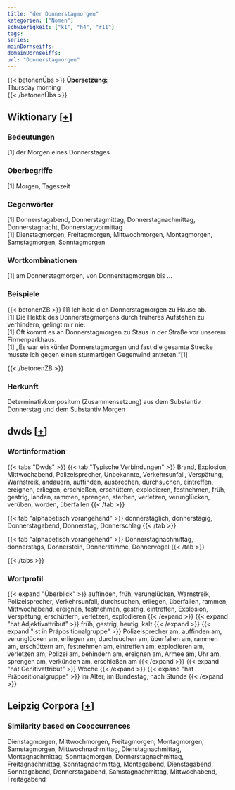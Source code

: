 ```yaml
---
title: "der Donnerstagmorgen"
kategorien: ["Nomen"]
schwierigkeit: ["k1", "h4", "r11"]
tags:
series:
mainDornseiffs:
domainDornseiffs:
url: "Donnerstagmorgen"
---
```


{{< betonenÜbs >}}
**Übersetzung:**  
Thursday morning  
{{< /betonenÜbs >}}

## Wiktionary [[+](https://de.wiktionary.org/wiki/Donnerstagmorgen)]

### Bedeutungen
[1] der Morgen eines Donnerstages  

### Oberbegriffe
[1] Morgen, Tageszeit  

### Gegenwörter
[1] Donnerstagabend, Donnerstagmittag, Donnerstagnachmittag, Donnerstagnacht, Donnerstagvormittag  
[1] Dienstagmorgen, Freitagmorgen, Mittwochmorgen, Montagmorgen, Samstagmorgen, Sonntagmorgen  

### Wortkombinationen
[1] am Donnerstagmorgen, von Donnerstagmorgen bis …  

### Beispiele
{{< betonenZB >}}
[1] Ich hole dich Donnerstagmorgen zu Hause ab.  
[1] Die Hektik des Donnerstagmorgens durch früheres Aufstehen zu verhindern, gelingt mir nie.  
[1] Oft kommt es an Donnerstagmorgen zu Staus in der Straße vor unserem Firmenparkhaus.  
[1] „Es war ein kühler Donnerstagmorgen und fast die gesamte Strecke musste ich gegen einen sturmartigen Gegenwind antreten.“[1]  

{{< /betonenZB >}}
### Herkunft
Determinativkompositum (Zusammensetzung) aus dem Substantiv Donnerstag und dem Substantiv Morgen  



## dwds [[+](https://www.dwds.de/wb/Donnerstagmorgen)]

### Wortinformation
{{< tabs "Dwds" >}}
{{< tab "Typische Verbindungen" >}}
Brand, Explosion, Mittwochabend, Polizeisprecher, Unbekannte, Verkehrsunfall, Verspätung, Warnstreik, andauern, auffinden, ausbrechen, durchsuchen, eintreffen, ereignen, erliegen, erschießen, erschüttern, explodieren, festnehmen, früh, gestrig, landen, rammen, sprengen, sterben, verletzen, verunglücken, verüben, worden, überfallen
{{< /tab >}}

{{< tab "alphabetisch vorangehend" >}}
donnerstäglich, donnerstägig, Donnerstagabend, Donnerstag, Donnerschlag
{{< /tab >}}

{{< tab "alphabetisch vorangehend" >}}
Donnerstagnachmittag, donnerstags, Donnerstein, Donnerstimme, Donnervogel
{{< /tab >}}

{{< /tabs >}}

### Wortprofil
{{< expand "Überblick" >}} auffinden, früh, verunglücken, Warnstreik, Polizeisprecher, Verkehrsunfall, durchsuchen, erliegen, überfallen, rammen, Mittwochabend, ereignen, festnehmen, gestrig, eintreffen, Explosion, Verspätung, erschüttern, verletzen, explodieren {{< /expand >}}
{{< expand "hat Adjektivattribut" >}} früh, gestrig, heutig, kalt {{< /expand >}}
{{< expand "ist in Präpositionalgruppe" >}} Polizeisprecher am, auffinden am, verunglücken am, erliegen am, durchsuchen am, überfallen am, rammen am, erschüttern am, festnehmen am, eintreffen am, explodieren am, verletzen am, Polizei am, behindern am, ereignen am, Armee am, Uhr am, sprengen am, verkünden am, erschießen am {{< /expand >}}
{{< expand "hat Genitivattribut" >}} Woche {{< /expand >}}
{{< expand "hat Präpositionalgruppe" >}} im Alter, im Bundestag, nach Stunde {{< /expand >}}

## Leipzig Corpora [[+](https://corpora.uni-leipzig.de/en/res?word=Donnerstagmorgen&corpusId=deu_newscrawl-public_2018)]


### Similarity based on Cooccurrences
Dienstagmorgen, Mittwochmorgen, Freitagmorgen, Montagmorgen, Samstagmorgen, Mittwochnachmittag, Dienstagnachmittag, Montagnachmittag, Sonntagmorgen, Donnerstagnachmittag, Freitagnachmittag, Sonntagnachmittag, Montagabend, Dienstagabend, Sonntagabend, Donnerstagabend, Samstagnachmittag, Mittwochabend, Freitagabend

